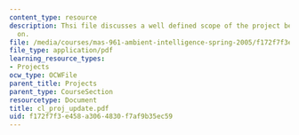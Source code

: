 ```yaml
---
content_type: resource
description: Thsi file discusses a well defined scope of the project being worked
  on.
file: /media/courses/mas-961-ambient-intelligence-spring-2005/f172f7f3e458a3064830f7af9b35ec59_cl_proj_update.pdf
file_type: application/pdf
learning_resource_types:
- Projects
ocw_type: OCWFile
parent_title: Projects
parent_type: CourseSection
resourcetype: Document
title: cl_proj_update.pdf
uid: f172f7f3-e458-a306-4830-f7af9b35ec59
---
```

